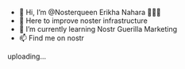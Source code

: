 - 👋 Hi, I’m @Nosterqueen Erikha Nahara 👸🏼🍑
- 👀 Here to improve noster infrastructure 
- 🌱 I’m currently learning Nostr  Guerilla Marketing
- 📫 Find me on nostr

<!---
Nosterqueen/Nosterqueen is a ✨ special ✨ repository because its `README.md` (this file) appears on your GitHub profile.
You can click the Preview link to take a look at your changes.
--->

uploading...
